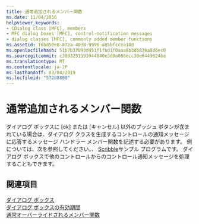 ```yaml
---
title: 通常追加されるメンバー関数
ms.date: 11/04/2016
helpviewer_keywords:
- CDialog class [MFC], members
- MFC dialog boxes [MFC], control-notification messages
- dialog classes [MFC], commonly added member functions
ms.assetid: f6bd50e8-872a-4039-9996-a85bfccea18d
ms.openlocfilehash: 51b7b3f093d451f1fbd1f0aaa8b3db836a8d6ec0
ms.sourcegitcommit: c3093251193944840e3d0a068ecc30e6449624ba
ms.translationtype: MT
ms.contentlocale: ja-JP
ms.lasthandoff: 03/04/2019
ms.locfileid: "57288000"
---
```

# <a name="commonly-added-member-functions"></a>通常追加されるメンバー関数

ダイアログ ボックスに [ok] または [キャンセル] 以外のプッシュ ボタンが含まれている場合は、ダイアログ クラスを生成するコントロールの通知メッセージに応答するメッセージ ハンドラー メンバー関数を記述する必要があります。 例については、次を参照してください。、 [Scribble](../visual-cpp-samples.md)サンプル プログラムです。 ダイアログ ボックスで他のコントロールからのコントロール通知メッセージを処理することもできます。

## <a name="see-also"></a>関連項目

[ダイアログ ボックス](../mfc/dialog-boxes.md)<br/>
[ダイアログ ボックスの有効期間](../mfc/life-cycle-of-a-dialog-box.md)<br/>
[通常オーバーライドされるメンバー関数](../mfc/commonly-overridden-member-functions.md)
